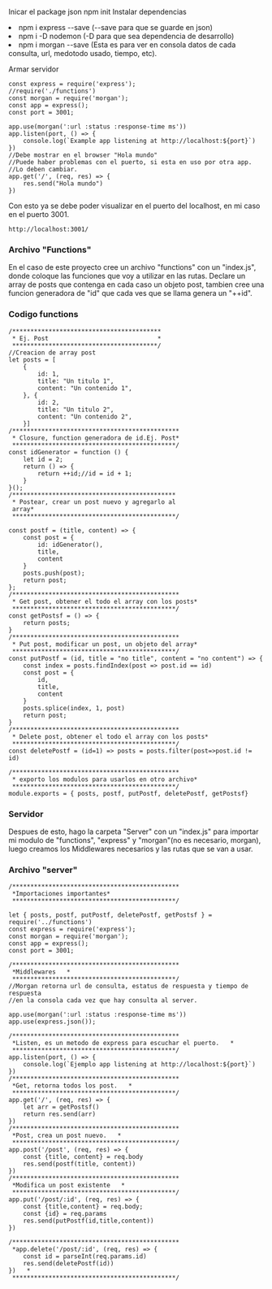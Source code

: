 Inicar el package json npm init
Instalar dependencias
<li>npm i express --save (--save para que se guarde en json)</li>
<li>npm i -D nodemon (-D para que sea dependencia de desarrollo)</li>
<li>npm i morgan --save (Esta es para ver en consola datos de cada consulta, url, medotodo usado, tiempo, etc).</li>

Armar servidor
```
const express = require('express');
//require('./functions')
const morgan = require('morgan');
const app = express();
const port = 3001;

app.use(morgan(':url :status :response-time ms'))
app.listen(port, () => {
    console.log(`Example app listening at http://localhost:${port}`)
})
//Debe mostrar en el browser "Hola mundo"
//Puede haber problemas con el puerto, si esta en uso por otra app.
//Lo deben cambiar.
app.get('/', (req, res) => {
    res.send("Hola mundo")
})
```

Con esto ya se debe poder visualizar en el puerto del localhost, en mi caso en el puerto 3001.
```
http://localhost:3001/
```
<h3>Archivo "Functions"</h3>
En el caso de este proyecto cree un archivo "functions" con un "index.js", donde coloque las funciones que voy a utilizar en las rutas. Declare un array de posts que contenga en cada caso un objeto post, tambien cree una funcion generadora de "id" que cada ves que se llama genera un "++id".

<h3>Codigo functions</h3>


```
/*****************************************
 * Ej. Post                              *
 ****************************************/
//Creacion de array post
let posts = [
    {
        id: 1,
        title: "Un titulo 1",
        content: "Un contenido 1",
    }, {
        id: 2,
        title: "Un titulo 2",
        content: "Un contenido 2",
    }]
/**********************************************
 * Closure, function generadora de id.Ej. Post*
 *********************************************/
const idGenerator = function () {
    let id = 2;
    return () => {
        return ++id;//id = id + 1;
    }
}();
/*********************************************
 * Postear, crear un post nuevo y agregarlo al
 array*
 *********************************************/

const postf = (title, content) => {
    const post = {
        id: idGenerator(),
        title,
        content
    }
    posts.push(post);
    return post;
};
/**********************************************
 * Get post, obtener el todo el array con los posts*
 *********************************************/
const getPostsf = () => {
    return posts;
}
/**********************************************
 * Put post, modificar un post, un objeto del array*
 *********************************************/
const putPostf = (id, title = "no title", content = "no content") => {
    const index = posts.findIndex(post => post.id == id)
    const post = {
        id,
        title,
        content
    }
    posts.splice(index, 1, post)
    return post;
}
/**********************************************
 * Delete post, obtener el todo el array con los posts*
 *********************************************/
const deletePostf = (id=1) => posts = posts.filter(post=>post.id != id)

/**********************************************
 * exporto los modulos para usarlos en otro archivo*
 *********************************************/
module.exports = { posts, postf, putPostf, deletePostf, getPostsf}
```
<h3>Servidor</h3>

Despues de esto, hago la carpeta "Server" con un "index.js" para importar mi modulo de "functions", "express" y "morgan"(no es necesario, morgan), luego creamos los Middlewares necesarios y las rutas que se van a usar.

<h3>Archivo "server"</h3>

```
/**********************************************
 *Importaciones importantes*
 *********************************************/

let { posts, postf, putPostf, deletePostf, getPostsf } = require('../functions')
const express = require('express');
const morgan = require('morgan');
const app = express();
const port = 3001;

/**********************************************
 *Middlewares   *
 *********************************************/
//Morgan retorna url de consulta, estatus de respuesta y tiempo de respuesta
//en la consola cada vez que hay consulta al server.

app.use(morgan(':url :status :response-time ms'))
app.use(express.json());

/**********************************************
 *Listen, es un metodo de express para escuchar el puerto.   *
 *********************************************/
app.listen(port, () => {
    console.log(`Ejemplo app listening at http://localhost:${port}`)
})
/**********************************************
 *Get, retorna todos los post.   *
 *********************************************/
app.get('/', (req, res) => {
    let arr = getPostsf()
    return res.send(arr)
})
/**********************************************
 *Post, crea un post nuevo.   *
 *********************************************/
app.post('/post', (req, res) => {
    const {title, content} = req.body
    res.send(postf(title, content))
})
/**********************************************
 *Modifica un post existente   *
 *********************************************/
app.put('/post/:id', (req, res) => {
    const {title,content} = req.body;
    const {id} = req.params
    res.send(putPostf(id,title,content))
})

/**********************************************
 *app.delete('/post/:id', (req, res) => {
    const id = parseInt(req.params.id)
    res.send(deletePostf(id))
})   *
 *********************************************/

```
